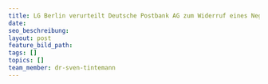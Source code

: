 ```yaml
---
title: LG Berlin verurteilt Deutsche Postbank AG zum Widerruf eines Negativeintrages
date:
seo_beschreibung:
layout: post
feature_bild_path:
tags: []
topics: []
team_member: dr-sven-tintemann
---
```

